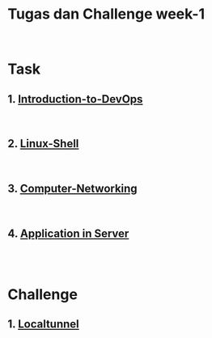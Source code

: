 # Tugas dan Challenge week-1 
<br/>

# Task

## 1. [Introduction-to-DevOps](/week-1/Introduction-to-DevOps)
<br/>

## 2. [Linux-Shell](/week-1/Linux-Shell)
<br/>

## 3. [Computer-Networking](/week-1/Computer-Networking)
<br/>

## 4. [Application in Server](/week-1/Application-in-Server)
<br/>

<br/>

# Challenge

## 1. [Localtunnel](/week-1/Localtunnel)
